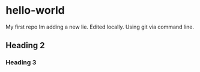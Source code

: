 # hello-world
My first repo 
Im adding a new lie. Edited locally. Using git via command line.
## Heading 2
### Heading 3